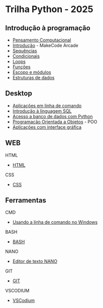 # Trilha Python - 2025

## Introdução à programação

- [Pensamento Computacional](pc/README.md)
- [Introdução](intro/index.md) - MakeCode Arcade
- [Sequências](sequencias/README.md)
- [Condicionais](condicionais/README.md)
- [Loops](loops/README.md)
- [Funções](funcoes/README.md)
- [Escopo e módulos](escopo/README.md)
- [Estruturas de dados](estruturas/README.md)

## Desktop

- [Aplicações em linha de comando](aplicacoes/README.md)
- [Introdução à linguagem SQL](sql/README.md)
- [Acesso a banco de dados com Python](sqlpy/README.md)
- [Programação Orientada a Objetos](poo/README.md) - POO
- [Aplicações com interface gráfica](gui/README.md)

## WEB

HTML
- [HTML](html/README.md)

CSS
- [CSS](css/README.md)

## Ferramentas

CMD
- [Usando a linha de comando no Windows ](CLI01.md)

BASH
- [BASH](bash/README.md)

NANO
- [Editor de texto NANO](NANO-editor-de-textos.md)

GIT
- [GIT](git/README.md)

VSCODIUM
- [VSCodium](vscodium/README.md)
